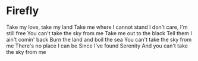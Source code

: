 # Firefly

Take my love, take my land
Take me where I cannot stand
I don't care, I'm still free
You can't take the sky from me
Take me out to the black
Tell them I ain't comin' back
Burn the land and boil the sea
You can't take the sky from me
There's no place I can be
Since I've found Serenity
And you can't take the sky from me
